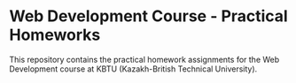# Web Development Course - Practical Homeworks

This repository contains the practical homework assignments for the Web Development course at KBTU (Kazakh-British Technical University).
